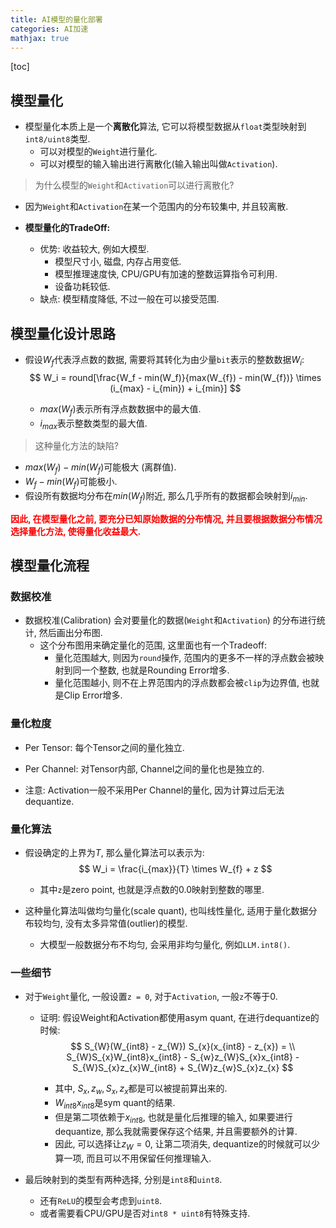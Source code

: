 ```yaml
---
title: AI模型的量化部署
categories: AI加速
mathjax: true
---
```


[toc]

## 模型量化

* 模型量化本质上是一个**离散化**算法, 它可以将模型数据从`float`类型映射到`int8/uint8`类型.
  * 可以对模型的`Weight`进行量化.
  * 可以对模型的输入输出进行离散化(输入输出叫做`Activation`).



> 为什么模型的`Weight`和`Activation`可以进行离散化?

* 因为`Weight`和`Activation`在某一个范围内的分布较集中, 并且较离散.



* **模型量化的TradeOff:**
  * 优势: 收益较大, 例如大模型.
    * 模型尺寸小, 磁盘, 内存占用变低.
    * 模型推理速度快, CPU/GPU有加速的整数运算指令可利用.
    * 设备功耗较低.
  * 缺点: 模型精度降低, 不过一般在可以接受范围.



## 模型量化设计思路

* 假设$W_{f}$代表浮点数的数据, 需要将其转化为由少量`bit`表示的整数数据$W_i$:
  $$
  W_i = round[\frac{W_f - min(W_f)}{max(W_{f}) - min(W_{f})} \times (i_{max} - i_{min}) + i_{min}]
  $$

  * $max(W_f)$表示所有浮点数数据中的最大值.
  * $i_{max}$表示整数类型的最大值.



> 这种量化方法的缺陷?

* $max(W_f) - min(W_f)$可能极大 (离群值).
* $W_f - min(W_f)$可能极小.
* 假设所有数据均分布在$min(W_f)$附近, 那么几乎所有的数据都会映射到$i_{min}$.

<font color=red>**因此, 在模型量化之前, 要充分已知原始数据的分布情况, 并且要根据数据分布情况选择量化方法, 使得量化收益最大.**</font>



## 模型量化流程



### 数据校准

* 数据校准(Calibration) 会对要量化的数据(`Weight`和`Activation`) 的分布进行统计, 然后画出分布图.
  * 这个分布图用来确定量化的范围, 这里面也有一个Tradeoff:
    * 量化范围越大, 则因为`round`操作, 范围内的更多不一样的浮点数会被映射到同一个整数, 也就是Rounding Error增多.
    * 量化范围越小, 则不在上界范围内的浮点数都会被`clip`为边界值, 也就是Clip Error增多.

### 量化粒度

* Per Tensor: 每个Tensor之间的量化独立.

* Per Channel: 对Tensor内部, Channel之间的量化也是独立的.

* 注意: Activation一般不采用Per Channel的量化, 因为计算过后无法dequantize.

### 量化算法

* 假设确定的上界为$T$, 那么量化算法可以表示为:
  $$
  W_i = \frac{i_{max}}{T} \times W_{f} + z
  $$

  * 其中`z`是zero point, 也就是浮点数的0.0映射到整数的哪里.

* 这种量化算法叫做均匀量化(scale quant), 也叫线性量化, 适用于量化数据分布较均匀, 没有太多异常值(outlier)的模型.

  * 大模型一般数据分布不均匀, 会采用非均匀量化, 例如`LLM.int8()`.



### 一些细节

* 对于`Weight`量化, 一般设置`z = 0`, 对于`Activation`, 一般`z`不等于0.

  * 证明: 假设Weight和Activation都使用asym quant, 在进行dequantize的时候:
    $$
    S_{W}(W_{int8} - z_{W}) S_{x}(x_{int8} - z_{x}) = \\
    S_{W}S_{x}W_{int8}x_{int8} - S_{w}z_{W}S_{x}x_{int8} - S_{W}S_{x}z_{x}W_{int8} + S_{W}z_{w}S_{x}z_{x}
    $$

    * 其中, $S_x, z_{w}, S_{x}, z_{x}$都是可以被提前算出来的.
    * $W_{int8}x_{int8}$是sym quant的结果.
    * 但是第二项依赖于$x_{int8}$, 也就是量化后推理的输入, 如果要进行dequantize, 那么我就需要保存这个结果, 并且需要额外的计算.
    * 因此, 可以选择让$z_{W} = 0$, 让第二项消失, dequantize的时候就可以少算一项, 而且可以不用保留任何推理输入.

* 最后映射到的类型有两种选择, 分别是`int8`和`uint8`.
  * 还有`ReLU`的模型会考虑到`uint8`.
  * 或者需要看CPU/GPU是否对`int8 * uint8`有特殊支持.



